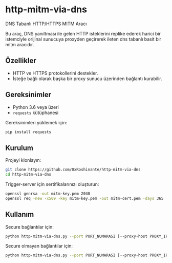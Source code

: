 # http-mitm-via-dns
DNS Tabanlı HTTP/HTTPS MITM Aracı

Bu araç, DNS yanıltması ile gelen HTTP isteklerini replike ederek harici bir istemciyle orijinal sunucuya proxyden geçirerek ileten dns tabanlı basit bir mitm aracıdır.

## Özellikler

- HTTP ve HTTPS protokollerini destekler.
- İsteğe bağlı olarak başka bir proxy sunucu üzerinden bağlantı kurabilir.

## Gereksinimler

- Python 3.6 veya üzeri
- `requests` kütüphanesi

Gereksinimleri yüklemek için:

```bash
pip install requests
```

## Kurulum

Projeyi klonlayın:
```bash
git clone https://github.com/0xRoshinante/http-mitm-via-dns
cd http-mitm-via-dns
```

Trigger-server için sertifikalarınızı oluşturun:
```bash
openssl genrsa -out mitm-key.pem 2048
openssl req -new -x509 -key mitm-key.pem -out mitm-cert.pem -days 365
```

## Kullanım

Secure bağlantılar için:
```bash
python http-mitm-via-dns.py --port PORT_NUMARASI [--proxy-host PROXY_IP] [--proxy-port PROXY_PORT] [--certfile CERT_DOSYASI] [--keyfile KEY_DOSYASI]
```

Secure olmayan bağlantılar için:
```bash
python http-mitm-via-dns.py --port PORT_NUMARASI [--proxy-host PROXY_IP] [--proxy-port PROXY_PORT]
```
